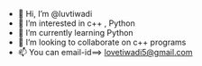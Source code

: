 - 👋 Hi, I’m @luvtiwadi
- 👀 I’m interested in c++ , Python
- 🌱 I’m currently learning Python
- 💞️ I’m looking to collaborate on c++ programs
- 📫 You can email-id==> lovetiwadi5@gmail.com

<!---
luvtiwadi/luvtiwadi is a ✨ special ✨ repository because its `README.md` (this file) appears on your GitHub profile.
You can click the Preview link to take a look at your changes.
--->
